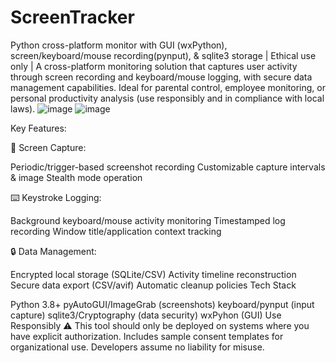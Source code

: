 # ScreenTracker
Python cross-platform monitor with GUI (wxPython), screen/keyboard/mouse recording(pynput), &amp; sqlite3 storage | Ethical use only |
A cross-platform monitoring solution that captures user activity through screen recording and keyboard/mouse logging, with secure data management capabilities. Ideal for parental control, employee monitoring, or personal productivity analysis (use responsibly and in compliance with local laws).
![image](https://github.com/user-attachments/assets/a302d818-307a-46ca-b5e5-7bfa5f2a741b)
![image](https://github.com/user-attachments/assets/c8de4436-9270-4796-98c9-3511cc328ba6)




Key Features:

📸 ​Screen Capture:

Periodic/trigger-based screenshot recording
Customizable capture intervals & image
Stealth mode operation

⌨️ ​Keystroke Logging:

Background keyboard/mouse activity monitoring
Timestamped log recording
Window title/application context tracking

🔒 ​Data Management:

Encrypted local storage (SQLite/CSV)
Activity timeline reconstruction
Secure data export (CSV/avif)
Automatic cleanup policies
Tech Stack

Python 3.8+
pyAutoGUI/ImageGrab (screenshots)
keyboard/pynput (input capture)
sqlite3/Cryptography (data security)
wxPyhon (GUI)
Use Responsibly
⚠️ This tool should only be deployed on systems where you have explicit authorization. Includes sample consent templates for organizational use. Developers assume no liability for misuse.

